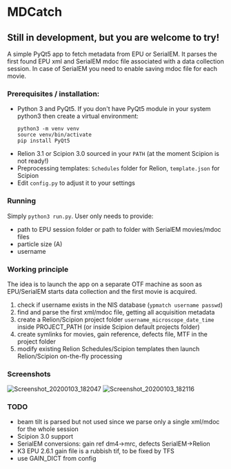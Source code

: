 # MDCatch
## Still in development, but you are welcome to try!
A simple PyQt5 app to fetch metadata from EPU or SerialEM.
It parses the first found EPU xml and SerialEM mdoc file associated with a data collection session. In case of SerialEM you need to enable saving mdoc file for each movie.

### Prerequisites / installation:
  - Python 3 and PyQt5. If you don't have PyQt5 module in your system python3 then create a virtual environment:
    ```
    python3 -m venv venv
    source venv/bin/activate
    pip install PyQt5
    ```
  - Relion 3.1 or Scipion 3.0 sourced in your `PATH` (at the moment Scipion is not ready!)
  - Preprocessing templates: `Schedules` folder for Relion, `template.json` for Scipion
  - Edit `config.py` to adjust it to your settings
 
### Running
 Simply `python3 run.py`. User only needs to provide: 
  - path to EPU session folder or path to folder with SerialEM movies/mdoc files
  - particle size (A)
  - username

### Working principle
The idea is to launch the app on a separate OTF machine as soon as EPU/SerialEM starts data collection and the first movie is acquired.

  1. check if username exists in the NIS database (`ypmatch username passwd`)
  2. find and parse the first xml/mdoc file, getting all acquisition metadata
  3. create a Relion/Scipion project folder `username_microscope_date_time` inside PROJECT_PATH (or inside Scipion default projects folder)
  4. create symlinks for movies, gain reference, defects file, MTF in the project folder
  5. modify existing Relion Schedules/Scipion templates then launch Relion/Scipion on-the-fly processing

### Screenshots

![Screenshot_20200103_182047](https://user-images.githubusercontent.com/6952870/71741099-e2c6d200-2e55-11ea-9c98-66a14dc8cb2e.png)
![Screenshot_20200103_182116](https://user-images.githubusercontent.com/6952870/71741103-e5292c00-2e55-11ea-95c3-4cf51de7382c.png)

### TODO
  - beam tilt is parsed but not used since we parse only a single xml/mdoc for the whole session
  - Scipion 3.0 support
  - SerialEM conversions: gain ref dm4->mrc, defects SerialEM->Relion
  - K3 EPU 2.6.1 gain file is a rubbish tif, to be fixed by TFS
  - use GAIN_DICT from config
 